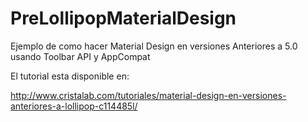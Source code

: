 # PreLollipopMaterialDesign
Ejemplo de como hacer Material Design en versiones Anteriores a 5.0 usando Toolbar API y AppCompat

El tutorial esta disponible en: 

http://www.cristalab.com/tutoriales/material-design-en-versiones-anteriores-a-lollipop-c114485l/
